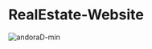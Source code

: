 # RealEstate-Website

![andoraD-min](https://github.com/user-attachments/assets/46438bf0-4669-49eb-ac36-3defac76e8e2)
